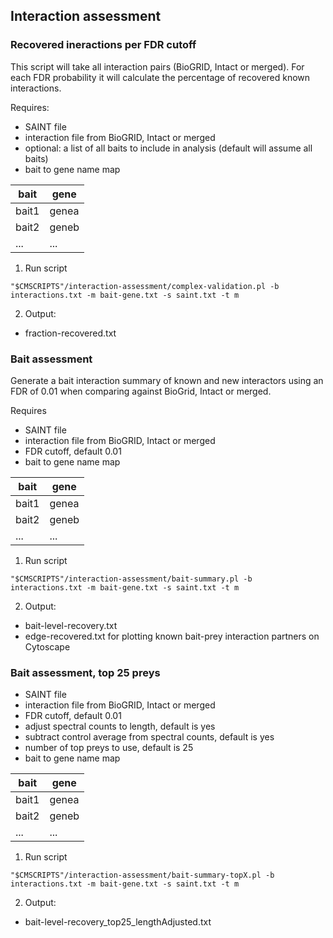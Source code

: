 ## Interaction assessment

### Recovered ineractions per FDR cutoff

This script will take all interaction pairs (BioGRID, Intact or merged). For each FDR probability it will calculate the percentage of recovered known interactions.

Requires:
* SAINT file
* interaction file from BioGRID, Intact or merged
* optional: a list of all baits to include in analysis (default will assume all baits)
* bait to gene name map

| bait  | gene  |
|-------|-------|
| bait1 | genea |
| bait2 | geneb |
| ...   | ...   |

1. Run script
```
"$CMSCRIPTS"/interaction-assessment/complex-validation.pl -b interactions.txt -m bait-gene.txt -s saint.txt -t m
```

2.	Output:
* fraction-recovered.txt

### Bait assessment

Generate a bait interaction summary of known and new interactors using an FDR of 0.01 when comparing against BioGrid, Intact or merged.

Requires
* SAINT file
* interaction file from BioGRID, Intact or merged
* FDR cutoff, default 0.01
* bait to gene name map

| bait  | gene  |
|-------|-------|
| bait1 | genea |
| bait2 | geneb |
| ...   | ...   |

1. Run script
```
"$CMSCRIPTS"/interaction-assessment/bait-summary.pl -b interactions.txt -m bait-gene.txt -s saint.txt -t m
```

2.	Output:
* bait-level-recovery.txt
* edge-recovered.txt for plotting known bait-prey interaction partners on Cytoscape

### Bait assessment, top 25 preys

* SAINT file
* interaction file from BioGRID, Intact or merged
* FDR cutoff, default 0.01
* adjust spectral counts to length, default is yes
* subtract control average from spectral counts, default is yes
* number of top preys to use, default is 25
* bait to gene name map

| bait  | gene  |
|-------|-------|
| bait1 | genea |
| bait2 | geneb |
| ...   | ...   |

1. Run script
```
"$CMSCRIPTS"/interaction-assessment/bait-summary-topX.pl -b interactions.txt -m bait-gene.txt -s saint.txt -t m
```

2.	Output:
* bait-level-recovery_top25_lengthAdjusted.txt